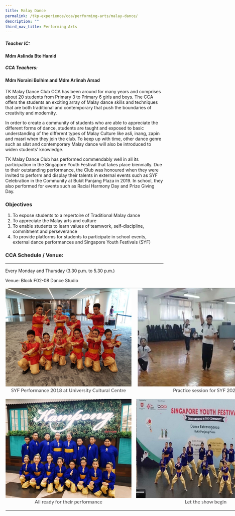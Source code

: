 ```yaml
---
title: Malay Dance
permalink: /tkp-experience/cca/performing-arts/malay-dance/
description: ""
third_nav_title: Performing Arts
---
```

##### Teacher IC:

#### Mdm Aslinda Bte Hamid

##### CCA Teachers:

#### Mdm Noraini Bolhim and Mdm Arlinah Arsad  


TK Malay Dance Club CCA has been around for many years and comprises about 20 students from Primary 3 to Primary 6 girls and boys. The CCA offers the students an exciting array of Malay dance skills and techniques that are both traditional and contemporary that push the boundaries of creativity and modernity.

  

In order to create a community of students who are able to appreciate the different forms of dance, students are taught and exposed to basic understanding of the different types of Malay Culture like asli, inang, zapin and masri when they join the club. To keep up with time, other dance genre such as silat and contemporary Malay dance will also be introduced to widen students’ knowledge.

  

TK Malay Dance Club has performed commendably well in all its participation in the Singapore Youth Festival that takes place biennially. Due to their outstanding performance, the Club was honoured when they were invited to perform and display their talents in external events such as SYF Celebration in the Community at Bukit Panjang Plaza in 2019. In school, they also performed for events such as Racial Harmony Day and Prize Giving Day.

### Objectives

1.  To expose students to a repertoire of Traditional Malay dance
2.  To appreciate the Malay arts and culture
3.  To enable students to learn values of teamwork, self-discipline, commitment and perseverance
4.  To provide platforms for students to participate in school events, external dance performances and Singapore Youth Festivals (SYF)

### CCA Schedule / Venue:
---------------------

Every Monday and Thursday (3.30 p.m. to 5.30 p.m.)

Venue: Block F02-08 Dance Studio

<table style="margin: auto; outline: 0px; padding: 0px; border-collapse: collapse; clear: both; border: 1px solid transparent; table-layout: fixed; width: 900px;" class="ive_eobj_center ives_tab_kosong"><tbody style="margin: 0px; outline: 0px; padding: 0px;"><tr style="margin: 0px; outline: 0px; padding: 0px;"><td style="margin: 0px; outline: 0px; padding: 0px 15px 15px 0px; vertical-align: top;"><img style="margin: auto; outline: 0px; padding: 0px; border: none; max-width: 100%; clear: both; display: block; width: 401px; height: 312px;" class="ive_eobj_center" alt="1.jpg" src="/images/Malay%20Dance%201.jpeg"><div style="margin: 0px; outline: 0px; padding: 0px; line-height: 24.96px; color: rgb(65, 64, 66); font-family: Lato, sans-serif; font-size: 16px; font-weight: 400; text-align: center;">SYF Performance 2018 at University Cultural Centre</div></td><td style="margin: 0px; outline: 0px; padding: 0px 15px 15px 0px; vertical-align: top;"><img style="margin: auto; outline: 0px; padding: 0px; border: none; max-width: 100%; clear: both; display: block; text-align: center; width: 433px; height: 312px;" class="ive_eobj_center" alt="2.jpg" src="/images/Malay%20Dance%202.jpeg"><div style="margin: 0px; outline: 0px; padding: 0px; line-height: 24.96px; color: rgb(65, 64, 66); font-family: Lato, sans-serif; font-size: 16px; font-weight: 400; text-align: center;">Practice session for SYF 2020</div></td></tr><tr style="margin: 0px; outline: 0px; padding: 0px;"><td style="margin: 0px; outline: 0px; padding: 0px 15px 15px 0px; vertical-align: top;"><img style="margin: auto; outline: 0px; padding: 0px; border: none; max-width: 100%; clear: both; display: block; width: 401px; height: 314px;" class="ive_eobj_center" alt="3.jpg" src="/images/Malay%20Dance%203.jpeg"><div style="margin: 0px; outline: 0px; padding: 0px; line-height: 24.96px; color: rgb(65, 64, 66); font-family: Lato, sans-serif; font-size: 16px; font-weight: 400; text-align: center;">All ready for their performance</div></td><td style="margin: 0px; outline: 0px; padding: 0px 15px 15px 0px; vertical-align: top;"><img style="margin: auto; outline: 0px; padding: 0px; border: none; max-width: 100%; clear: both; display: block; width: 443px; height: 314px;" class="ive_eobj_center" alt="4.jpg" src="/images/Malay%20Dance%204.jpeg"><div style="margin: 0px; outline: 0px; padding: 0px; line-height: 24.96px; color: rgb(65, 64, 66); font-family: Lato, sans-serif; font-size: 16px; font-weight: 400; text-align: center;">Let the show begin</div></td></tr></tbody></table>